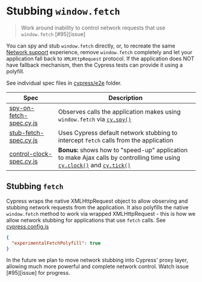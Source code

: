 # Stubbing `window.fetch`
> Work around inability to control network requests that use `window.fetch` [#95][issue]

You can spy and stub `window.fetch` directly, or, to recreate the same [Network support](https://on.cypress.io/network-requests) experience, remove `window.fetch` completely and let your application fall back to `XMLHttpRequest` protocol. If the application does NOT have fallback mechanism, then the Cypress tests can provide it using a polyfill.

See individual spec files in [cypress/e2e](cypress/e2e) folder.

Spec | Description
--- | ---
[spy-on-fetch-spec.cy.js](cypress/e2e/spy-on-fetch-spec.cy.js) | Observes calls the application makes using `window.fetch` via [`cy.spy()`](https://on.cypress.io/spy)
[stub-fetch-spec.cy.js](cypress/e2e/stub-fetch-spec.cy.js) | Uses Cypress default network stubbing to intercept `fetch` calls from the application
[control-clock-spec.cy.js](cypress/e2e/control-clock-spec.cy.js) | **Bonus:** shows how to "speed-up" application to make Ajax calls by controlling time using [`cy.clock()`](https://on.cypress.io/clock) and [`cy.tick()`](https://on.cypress.io/tick)

## Stubbing `fetch`

Cypress wraps the native XMLHttpRequest object to allow observing and stubbing network requests from the application. It also polyfills the native `window.fetch` method to work via wrapped XMLHttpRequest - this is how we allow network stubbing for applications that use `fetch` calls. See [cypress.config.js](cypress.config.js)

```json
{
  "experimentalFetchPolyfill": true
}
```

In the future we plan to move network stubbing into Cypress' proxy layer, allowing much more powerful and complete network control. Watch issue [#95][issue] for progress.
